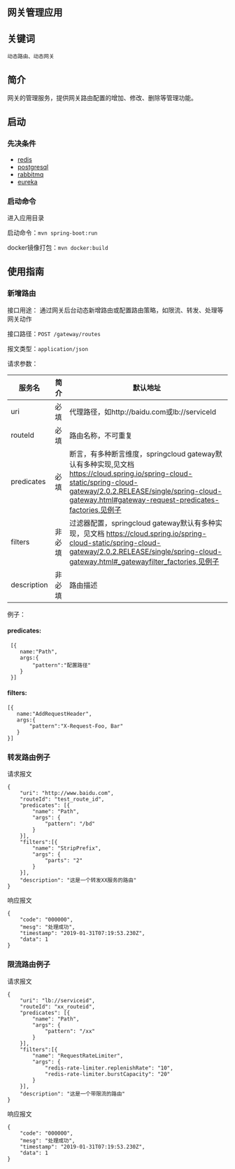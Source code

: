 网关管理应用
----------

## 关键词

`动态路由、动态网关`

## 简介

网关的管理服务，提供网关路由配置的增加、修改、删除等管理功能。

## 启动

### 先决条件

- [redis](http://redis.io/download)
- [postgresql](http://www.postgresql.org/)
- [rabbitmq](http://rabbitmq.io/download)
- [eureka](../../center/eureka)

### 启动命令

进入应用目录

启动命令：`mvn spring-boot:run`

docker镜像打包：`mvn docker:build`

## 使用指南

### 新增路由

接口用途： 通过网关后台动态新增路由或配置路由策略，如限流、转发、处理等网关动作

接口路径：`POST /gateway/routes`

报文类型：`application/json`

请求参数：

| 服务名              |   简介              |  默认地址                |
|--------------------|---------------------|--------------------------|
| uri                | 必填                |  代理路径，如http://baidu.com或lb://serviceId   |
| routeId            | 必填                |  路由名称，不可重复      |
| predicates         | 必填                |  断言，有多种断言维度，springcloud gateway默认有多种实现,见文档 https://cloud.spring.io/spring-cloud-static/spring-cloud-gateway/2.0.2.RELEASE/single/spring-cloud-gateway.html#gateway-request-predicates-factories,见例子            |
| filters            | 非必填              |  过滤器配置，springcloud gateway默认有多种实现，见文档 https://cloud.spring.io/spring-cloud-static/spring-cloud-gateway/2.0.2.RELEASE/single/spring-cloud-gateway.html#_gatewayfilter_factories,见例子      |
| description        | 非必填              |  路由描述                |

例子：

#### predicates:

```
 [{
    name:"Path",   
    args:{
    	"pattern":"配置路径"
    }
 }]
 ```
 
#### filters:
 
 ```
 [{
	name:"AddRequestHeader",   
    args:{
    	"pattern":"X-Request-Foo, Bar"
    }
 }]
```


### 转发路由例子

请求报文

```
{
    "uri": "http://www.baidu.com",
    "routeId": "test_route_id",
    "predicates": [{
        "name": "Path",
        "args": {
            "pattern": "/bd"
        }
    }],
    "filters":[{
    	"name": "StripPrefix",
        "args": {
            "parts": "2"
        }
    }],
    "description": "这是一个转发XX服务的路由"
}
```
响应报文

```
{
    "code": "000000",
    "mesg": "处理成功",
    "timestamp": "2019-01-31T07:19:53.230Z",
    "data": 1
}
```

### 限流路由例子

请求报文

```
{
    "uri": "lb://serviceid",
    "routeId": "xx_routeid",
    "predicates": [{
    	"name": "Path",
        "args": {
            "pattern": "/xx"
        }
    }],
    "filters":[{
        "name": "RequestRateLimiter",
        "args": {
            "redis-rate-limiter.replenishRate": "10",
            "redis-rate-limiter.burstCapacity": "20"
        }
    }],
    "description": "这是一个带限流的路由"
}
```

响应报文

```
{
    "code": "000000",
    "mesg": "处理成功",
    "timestamp": "2019-01-31T07:19:53.230Z",
    "data": 1
}
```


